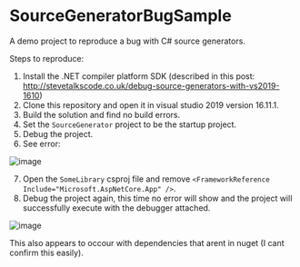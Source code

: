 # SourceGeneratorBugSample
A demo project to reproduce a bug with C# source generators.

Steps to reproduce:
1) Install the .NET compiler platform SDK (described in this post: http://stevetalkscode.co.uk/debug-source-generators-with-vs2019-1610)
2) Clone this repository and open it in visual studio 2019 version 16.11.1.
3) Build the solution and find no build errors.
4) Set the `SourceGenerator` project to be the startup project.
5) Debug the project.
6) See error:

![image](https://user-images.githubusercontent.com/21192520/130372360-36123d0f-9276-4036-9757-2c09e8f1642c.png)

7) Open the `SomeLibrary` csproj file and remove `<FrameworkReference Include="Microsoft.AspNetCore.App" />`.
8) Debug the project again, this time no error will show and the project will successfully execute with the debugger attached.

![image](https://user-images.githubusercontent.com/21192520/130372397-e356a1c5-b06b-40c7-8471-2772e39120b6.png)

This also appears to occour with dependencies that arent in nuget (I cant confirm this easily).
